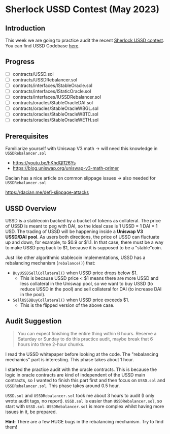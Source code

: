 # Sherlock USSD Contest (May 2023)

## Introduction

This week we are going to practice audit the recent [Sherlock USSD contest](https://app.sherlock.xyz/audits/contests/82). You can find USSD Codebase [here](https://github.com/USSDofficial/ussd-contracts/tree/f44c726371f3152634bcf0a3e630802e39dec49c).

## Progress

- [ ] contracts/USSD.sol
- [ ] contracts/USSDRebalancer.sol
- [ ] contracts/interfaces/IStableOracle.sol
- [ ] contracts/interfaces/IStaticOracle.sol
- [ ] contracts/interfaces/IUSSDRebalancer.sol
- [ ] contracts/oracles/StableOracleDAI.sol
- [ ] contracts/oracles/StableOracleWBGL.sol
- [ ] contracts/oracles/StableOracleWBTC.sol
- [ ] contracts/oracles/StableOracleWETH.sol

## Prerequisites

Familiarize yourself with Uniswap V3 math -> will need this knowledge in `USSDRebalancer.sol`

- https://youtu.be/hKhdQl126Ys
- https://blog.uniswap.org/uniswap-v3-math-primer

Dacian has a nice article on common slippage issues -> also needed for `USSDRebalancer.sol`

https://dacian.me/defi-slippage-attacks

## USSD Overview

USSD is a stablecoin backed by a bucket of tokens as collateral. The price of USSD is meant to peg with DAI, so the ideal case is 1 USSD = 1 DAI = 1 USD. The trading of USSD will be happening inside a **Uniswap V3 USSD/DAI pool**. As users both directions, the price of USSD can fluctuate up and down, for example, to $0.9 or $1.1. In that case, there must be a way to make USSD peg back to $1, because it is supposed to be a "stable"coin.

Just like other algorithmic stablecoin implementations, USSD has a rebalancing mechanism (`rebalance()`) that:

- `BuyUSSDSellCollateral()` when USSD price drops below $1.
	- This is because USSD price < $1 means there are more USSD and less collateral in the Uniswap pool, so we want to buy USSD (to reduce USSD in the pool) and sell collateral for DAI (to increase DAI in the pool).
- `SellUSSDBuyCollateral()` when USSD price exceeds $1.
	- This is the flipped version of the above case.

## Audit Suggestion

> You can expect finishing the entire thing within 6 hours. Reserve a Saturday or Sunday to do this practice audit, maybe break that 6 hours into three 2-hour chunks.

I read the USSD whitepaper before looking at the code. The "rebalancing mechanics" part is interesting. This phase takes about 1 hour.

I started the practice audit with the oracle contracts. This is because the logic in oracle contracts are kind of independent of the USSD main contracts, so I wanted to finish this part first and then focus on `USSD.sol` and `USSDRebalancer.sol`. This phase takes around 0.5 hour.

`USSD.sol` and `USSDRebalancer.sol` took me about 3 hours to audit (I only wrote audit tags, no report). `USSD.sol` is easier than `USSDRebalancer.sol`, so start with `USSD.sol`. `USSDRebalancer.sol` is more complex whilst having more issues in it, be prepared.

**Hint:** There are a few HUGE bugs in the rebalancing mechanism. Try to find them!
